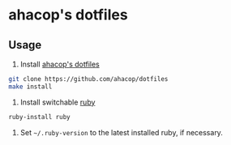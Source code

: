 # ahacop's dotfiles

## Usage

1. Install [ahacop's dotfiles](https://github.com/ahacop/dotfiles)
  ```bash
  git clone https://github.com/ahacop/dotfiles
  make install
  ```
1. Install switchable [ruby](https://www.ruby-lang.org/)
  ```bash
  ruby-install ruby
  ```
1. Set `~/.ruby-version` to the latest installed ruby, if necessary.
